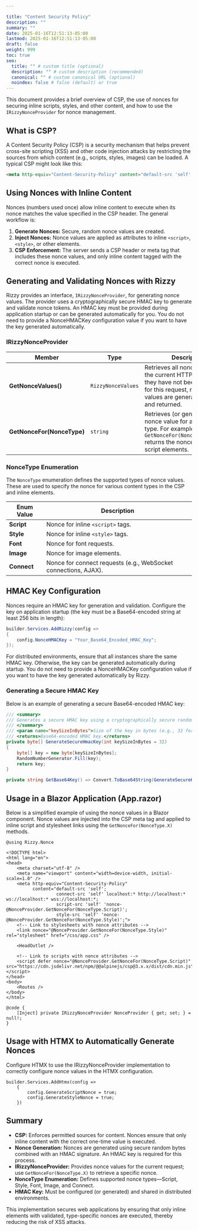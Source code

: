 ```yaml
---

title: "Content Security Policy"
description: ""
summary: ""
date: 2025-01-16T12:51:13-05:00
lastmod: 2025-01-16T12:51:13-05:00
draft: false
weight: 999
toc: true
seo:
  title: "" # custom title (optional)
  description: "" # custom description (recommended)
  canonical: "" # custom canonical URL (optional)
  noindex: false # false (default) or true
---
```


This document provides a brief overview of CSP, the use of nonces for securing inline scripts, styles, and other content, and how to use the `IRizzyNonceProvider` for nonce management.

## What is CSP?

A Content Security Policy (CSP) is a security mechanism that helps prevent cross-site scripting (XSS) and other code injection attacks by restricting the sources from which content (e.g., scripts, styles, images) can be loaded. A typical CSP might look like this:

```html
<meta http-equiv="Content-Security-Policy" content="default-src 'self'; base-uri 'self'; script-src 'self' 'nonce-<REPLACE_WITH_ONE_TIME_USE_RANDOM_STRING>'; style-src 'self' 'nonce-<REPLACE_WITH_ONE_TIME_USE_RANDOM_STRING>';" />
```

## Using Nonces with Inline Content

Nonces (numbers used once) allow inline content to execute when its nonce matches the value specified in the CSP header. The general workflow is:

1. **Generate Nonces:** Secure, random nonce values are created.
2. **Inject Nonces:** Nonce values are applied as attributes to inline `<script>`, `<style>`, or other elements.
3. **CSP Enforcement:** The server sends a CSP header or meta tag that includes these nonce values, and only inline content tagged with the correct nonce is executed.

## Generating and Validating Nonces with Rizzy

Rizzy provides an interface, `IRizzyNonceProvider`, for generating nonce values. The provider uses a cryptographically secure HMAC key to generate and validate nonce tokens. An HMAC key must be provided during application startup or can be generated automatically for you. You do not need to provide a NonceHMACKey configuration value if you want to have the key generated automatically.

### IRizzyNonceProvider

| Member                     | Type               | Description                                                                                                                                                                                                                      |
|----------------------------|--------------------|----------------------------------------------------------------------------------------------------------------------------------------------------------------------------------------------------------------------------------|
| **GetNonceValues()**       | `RizzyNonceValues` | Retrieves all nonce values for the current HTTP request. If they have not been generated for this request, new nonce values are generated, cached, and returned.                                                             |
| **GetNonceFor(NonceType)** | `string`           | Retrieves (or generates) the nonce value for a given nonce type. For example, `GetNonceFor(NonceType.Script)` returns the nonce used in inline script elements.                                                                |

### NonceType Enumeration

The `NonceType` enumeration defines the supported types of nonce values. These are used to specify the nonce for various content types in the CSP and inline elements.

| Enum Value | Description                                                       |
|------------|-------------------------------------------------------------------|
| **Script** | Nonce for inline `<script>` tags.                                 |
| **Style**  | Nonce for inline `<style>` tags.                                  |
| **Font**   | Nonce for font requests.                                          |
| **Image**  | Nonce for image elements.                                         |
| **Connect**| Nonce for connect requests (e.g., WebSocket connections, AJAX).     |

## HMAC Key Configuration

Nonces require an HMAC key for generation and validation. Configure the key on application startup (the key must be a Base64-encoded string at least 256 bits in length):

```csharp
builder.Services.AddRizzy(config =>
{
    config.NonceHMACKey = "Your_Base64_Encoded_HMAC_Key";
});
```

For distributed environments, ensure that all instances share the same HMAC key. Otherwise, the key can be generated automatically during startup. You do not need to provide a NonceHMACKey configuration value if you want to have the key generated automatically by Rizzy.

### Generating a Secure HMAC Key

Below is an example of generating a secure Base64-encoded HMAC key:

```csharp
/// <summary>
/// Generates a secure HMAC key using a cryptographically secure random number generator.
/// </summary>
/// <param name="keySizeInBytes">Size of the key in bytes (e.g., 32 for 256-bit).</param>
/// <returns>Base64-encoded HMAC key.</returns>
private byte[] GenerateSecureHmacKey(int keySizeInBytes = 32)
{
    byte[] key = new byte[keySizeInBytes];
    RandomNumberGenerator.Fill(key);
    return key;
}

private string GetBase64Key() => Convert.ToBase64String(GenerateSecureHmacKey());
```

## Usage in a Blazor Application (App.razor)

Below is a simplified example of using the nonce values in a Blazor component. Nonce values are injected into the CSP meta tag and applied to inline script and stylesheet links using the `GetNonceFor(NonceType.X)` methods.

```razor
@using Rizzy.Nonce

<!DOCTYPE html>
<html lang="en">
<head>
    <meta charset="utf-8" />
    <meta name="viewport" content="width=device-width, initial-scale=1.0" />
    <meta http-equiv="Content-Security-Policy" 
          content="default-src 'self'; 
                   connect-src 'self' localhost:* http://localhost:* ws://localhost:* wss://localhost:*; 
                   script-src 'self' 'nonce-@NonceProvider.GetNonceFor(NonceType.Script)'; 
                   style-src 'self' 'nonce-@NonceProvider.GetNonceFor(NonceType.Style)';">
    <!-- Link to stylesheets with nonce attributes -->
    <link nonce="@NonceProvider.GetNonceFor(NonceType.Style)" rel="stylesheet" href="/css/app.css" />

    <HeadOutlet />

    <!-- Link to scripts with nonce attributes -->
    <script defer nonce="@NonceProvider.GetNonceFor(NonceType.Script)" src="https://cdn.jsdelivr.net/npm/@@alpinejs/csp@3.x.x/dist/cdn.min.js"></script>
</head>
<body>
    <Routes />
</body>
</html>

@code {
    [Inject] private IRizzyNonceProvider NonceProvider { get; set; } = null!;
}
```

## Usage with HTMX to Automatically Generate Nonces

Configure HTMX to use the IRizzyNonceProvider implementation to correctly configure nonce values in the HTMX configuration.

```razor
builder.Services.AddHtmx(config =>
    {
        config.GenerateScriptNonce = true;
        config.GenerateStyleNonce = true;
    })
```

## Summary

- **CSP:** Enforces permitted sources for content. Nonces ensure that only inline content with the correct one-time value is executed.
- **Nonce Generation:** Nonces are generated using secure random bytes combined with an HMAC signature. An HMAC key is required for this process.
- **IRizzyNonceProvider:** Provides nonce values for the current request; use `GetNonceFor(NonceType.X)` to retrieve a specific nonce.
- **NonceType Enumeration:** Defines supported nonce types—Script, Style, Font, Image, and Connect.
- **HMAC Key:** Must be configured (or generated) and shared in distributed environments.

This implementation secures web applications by ensuring that only inline elements with validated, type-specific nonces are executed, thereby reducing the risk of XSS attacks.
